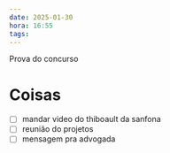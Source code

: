 ```yaml
---
date: 2025-01-30
hora: 16:55
tags:
---
```

Prova do concurso



# Coisas
- [ ] mandar video do thiboault da sanfona 
- [ ] reunião do projetos
- [ ] mensagem pra advogada
